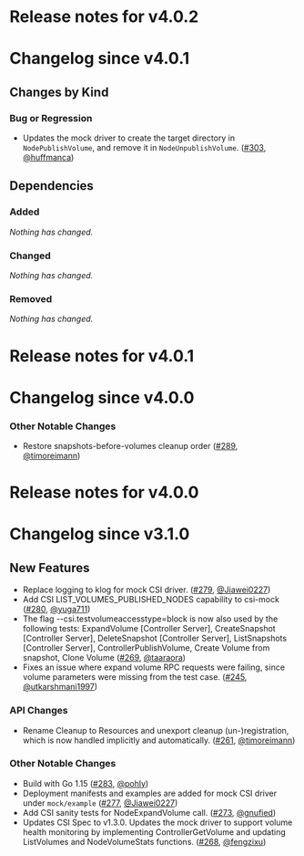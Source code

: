 # Release notes for v4.0.2

# Changelog since v4.0.1

## Changes by Kind

### Bug or Regression

- Updates the mock driver to create the target directory in `NodePublishVolume`, and remove it in `NodeUnpublishVolume`. ([#303](https://github.com/kubernetes-csi/csi-test/pull/303), [@huffmanca](https://github.com/huffmanca))

## Dependencies

### Added
_Nothing has changed._

### Changed
_Nothing has changed._

### Removed
_Nothing has changed._

# Release notes for v4.0.1
# Changelog since v4.0.0

### Other Notable Changes

- Restore snapshots-before-volumes cleanup order ([#289](https://github.com/kubernetes-csi/csi-test/pull/289), [@timoreimann](https://github.com/timoreimann))

# Release notes for v4.0.0
# Changelog since v3.1.0

## New Features

- Replace logging to klog for mock CSI driver. ([#279](https://github.com/kubernetes-csi/csi-test/pull/279), [@Jiawei0227](https://github.com/Jiawei0227))
- Add CSI LIST_VOLUMES_PUBLISHED_NODES capability to csi-mock ([#280](https://github.com/kubernetes-csi/csi-test/pull/280), [@yuga711](https://github.com/yuga711))
- The flag --csi.testvolumeaccesstype=block is now also used by the following tests: ExpandVolume [Controller Server], CreateSnapshot [Controller Server], DeleteSnapshot [Controller Server], ListSnapshots [Controller Server], ControllerPublishVolume, Create Volume from snapshot, Clone Volume ([#269](https://github.com/kubernetes-csi/csi-test/pull/269), [@taaraora](https://github.com/taaraora))
- Fixes an issue where expand volume RPC requests were failing, since
  volume parameters were missing from the test case. ([#245](https://github.com/kubernetes-csi/csi-test/pull/245), [@utkarshmani1997](https://github.com/utkarshmani1997))


### API Changes

- Rename Cleanup to Resources and unexport cleanup (un-)registration, which is now handled implicitly and automatically. ([#261](https://github.com/kubernetes-csi/csi-test/pull/261), [@timoreimann](https://github.com/timoreimann))


### Other Notable Changes

- Build with Go 1.15 ([#283](https://github.com/kubernetes-csi/csi-test/pull/283), [@pohly](https://github.com/pohly))
- Deployment manifests and examples are added for mock CSI driver under `mock/example` ([#277](https://github.com/kubernetes-csi/csi-test/pull/277), [@Jiawei0227](https://github.com/Jiawei0227))
- Add CSI sanity tests for NodeExpandVolume call. ([#273](https://github.com/kubernetes-csi/csi-test/pull/273), [@gnufied](https://github.com/gnufied))
- Updates CSI Spec to v1.3.0. Updates the mock driver to support volume health monitoring by implementing ControllerGetVolume and updating ListVolumes and NodeVolumeStats functions. ([#268](https://github.com/kubernetes-csi/csi-test/pull/268), [@fengzixu](https://github.com/fengzixu))
